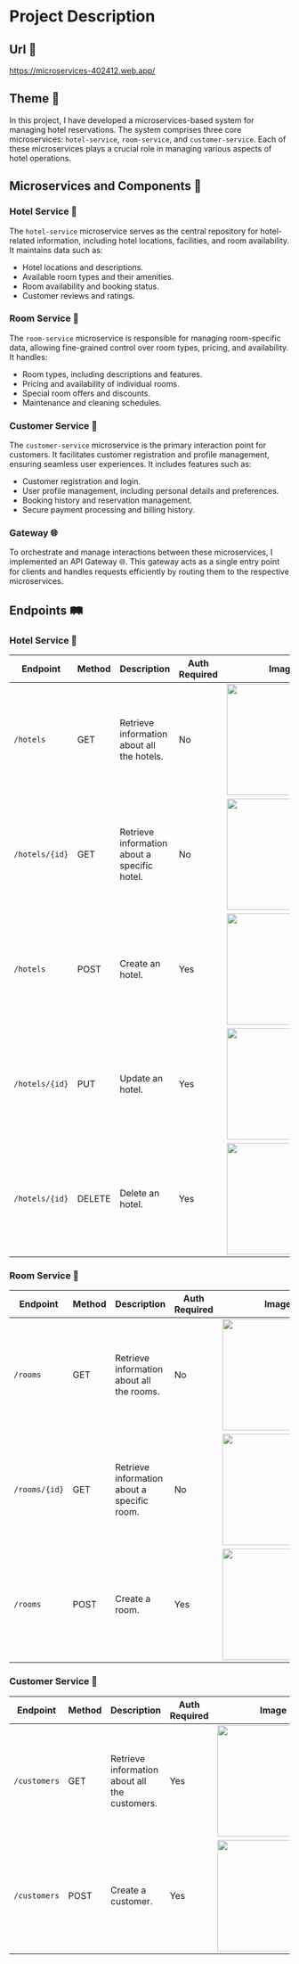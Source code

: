 # Project Description

## Url 🔗

https://microservices-402412.web.app/

## Theme 🏨

In this project, I have developed a microservices-based system for managing hotel reservations. The system comprises three core microservices: `hotel-service`, `room-service`, and `customer-service`. Each of these microservices plays a crucial role in managing various aspects of hotel operations.

## Microservices and Components 🧩

### Hotel Service 🏢

The `hotel-service` microservice serves as the central repository for hotel-related information, including hotel locations, facilities, and room availability. It maintains data such as:

- Hotel locations and descriptions.
- Available room types and their amenities.
- Room availability and booking status.
- Customer reviews and ratings.

### Room Service 🛌

The `room-service` microservice is responsible for managing room-specific data, allowing fine-grained control over room types, pricing, and availability. It handles:

- Room types, including descriptions and features.
- Pricing and availability of individual rooms.
- Special room offers and discounts.
- Maintenance and cleaning schedules.

### Customer Service 🧑

The `customer-service` microservice is the primary interaction point for customers. It facilitates customer registration and profile management, ensuring seamless user experiences. It includes features such as:

- Customer registration and login.
- User profile management, including personal details and preferences.
- Booking history and reservation management.
- Secure payment processing and billing history.

### Gateway 🌐

To orchestrate and manage interactions between these microservices, I implemented an API Gateway 🌐. This gateway acts as a single entry point for clients and handles requests efficiently by routing them to the respective microservices.

## Endpoints 🛤️

### Hotel Service 🏢

| Endpoint                        | Method | Description                                   | Auth Required | Image                                       |
| ------------------------------- | ------ | --------------------------------------------- | ------------- | -------------------------------------------- |
| `/hotels`              | GET    | Retrieve information about all the hotels. | No            | <img src="https://firebasestorage.googleapis.com/v0/b/microservices-402412.appspot.com/o/hotels2.PNG?alt=media&token=0a6b608a-9ba9-4e95-b87e-dd074be237c6" width="200"> |
| `/hotels/{id}`         | GET    | Retrieve information about a specific hotel. | No            | <img src="https://firebasestorage.googleapis.com/v0/b/microservices-402412.appspot.com/o/specific_hotel.PNG?alt=media&token=ffd92109-cc16-4184-a28a-19baf1522f05" width="200"> |
| `/hotels`              | POST   | Create an hotel. | Yes           | <img src="https://firebasestorage.googleapis.com/v0/b/microservices-402412.appspot.com/o/hotel_post.PNG?alt=media&token=a33f9aa3-64d3-4405-9075-6b8c2c55e923" width="200"> |
| `/hotels/{id}`         | PUT    | Update an hotel. | Yes           | <img src="https://firebasestorage.googleapis.com/v0/b/microservices-402412.appspot.com/o/update_hotel.PNG?alt=media&token=4b3cf3a4-959b-40bc-a401-74ae27f66882" width="200"> |
| `/hotels/{id}`         | DELETE    | Delete an hotel. | Yes          | <img src="https://firebasestorage.googleapis.com/v0/b/microservices-402412.appspot.com/o/delete_hotel.PNG?alt=media&token=d1aa16d7-1ffb-41a1-ad15-14c4b649a707" width="200"> |

### Room Service 🛌

| Endpoint              | Method | Description                                  | Auth Required | Image                                |
| --------------------- | ------ | -------------------------------------------- | ------------- | ------------------------------------- |
| `/rooms`              | GET    | Retrieve information about all the rooms.    | No            | <img src="https://firebasestorage.googleapis.com/v0/b/microservices-402412.appspot.com/o/rooms.PNG?alt=media&token=918bd9b8-4a77-4562-a7e8-8ef676d4a185" width="200"> |
| `/rooms/{id}`         | GET    | Retrieve information about a specific room.  | No            | <img src="https://firebasestorage.googleapis.com/v0/b/microservices-402412.appspot.com/o/room_specific.PNG?alt=media&token=65da167d-048e-4f11-885c-de138d45ec7f" width="200"> |
| `/rooms`              | POST   | Create a room.                               | Yes           | <img src="https://firebasestorage.googleapis.com/v0/b/microservices-402412.appspot.com/o/room_create.PNG?alt=media&token=37c184fd-d561-4688-b74e-1a677e7a3511" width="200"> |

### Customer Service 🧑

| Endpoint                  | Method | Description                                      | Auth Required | Image                                      |
| ------------------------- | ------ | ------------------------------------------------ | ------------- | ------------------------------------------- |
| `/customers`              | GET    | Retrieve information about all the customers.    | Yes            | <img src="https://firebasestorage.googleapis.com/v0/b/microservices-402412.appspot.com/o/customers.PNG?alt=media&token=d4b5bcae-e6e2-4903-8add-718684beee82" width="200"> |
| `/customers`              | POST   | Create a customer.                               | Yes           | <img src="https://firebasestorage.googleapis.com/v0/b/microservices-402412.appspot.com/o/create_customer.PNG?alt=media&token=5f3e4c9f-64b2-4e25-b8d6-c3c08ff70d6f" width="200"> |

